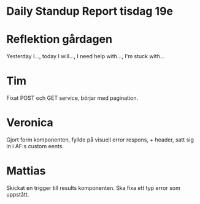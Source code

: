 # Daily Standup Report tisdag 19e
    
# Reflektion gårdagen   

Yesterday I…, today I will…, I need help with…, I'm stuck with…

# Tim

Fixat POST och GET service, börjar med pagination. 

# Veronica

Gjort form komponenten, fyllde på visuell error respons, + header, satt sig in i AF:s custom eents.

# Mattias

Skickat en trigger till results komponenten. Ska fixa ett typ error som uppstått. 
